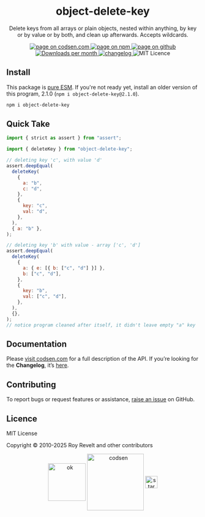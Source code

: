 <h1 align="center">object-delete-key</h1>

<p align="center">Delete keys from all arrays or plain objects, nested within anything, by key or by value or by both, and clean up afterwards. Accepts wildcards.</p>

<p align="center">
  <a href="https://codsen.com/os/object-delete-key" rel="nofollow noreferrer noopener">
    <img src="https://img.shields.io/badge/-codsen-blue?style=flat-square" alt="page on codsen.com">
  </a>
  <a href="https://www.npmjs.com/package/object-delete-key" rel="nofollow noreferrer noopener">
    <img src="https://img.shields.io/badge/-npm-blue?style=flat-square" alt="page on npm">
  </a>
  <a href="https://github.com/codsen/codsen/tree/main/packages/object-delete-key" rel="nofollow noreferrer noopener">
    <img src="https://img.shields.io/badge/-github-blue?style=flat-square" alt="page on github">
  </a>
  <a href="https://npmcharts.com/compare/object-delete-key?interval=30" rel="nofollow noreferrer noopener" target="_blank">
    <img src="https://img.shields.io/npm/dm/object-delete-key.svg?style=flat-square" alt="Downloads per month">
  </a>
  <a href="https://codsen.com/os/object-delete-key/changelog" rel="nofollow noreferrer noopener">
    <img src="https://img.shields.io/badge/changelog-here-brightgreen?style=flat-square" alt="changelog">
  </a>
  <img src="https://img.shields.io/badge/licence-MIT-brightgreen.svg?style=flat-square" alt="MIT Licence">
</p>

## Install

This package is [pure ESM](https://gist.github.com/sindresorhus/a39789f98801d908bbc7ff3ecc99d99c). If you're not ready yet, install an older version of this program, 2.1.0 (`npm i object-delete-key@2.1.0`).

```bash
npm i object-delete-key
```

## Quick Take

```js
import { strict as assert } from "assert";

import { deleteKey } from "object-delete-key";

// deleting key 'c', with value 'd'
assert.deepEqual(
  deleteKey(
    {
      a: "b",
      c: "d",
    },
    {
      key: "c",
      val: "d",
    },
  ),
  { a: "b" },
);

// deleting key 'b' with value - array ['c', 'd']
assert.deepEqual(
  deleteKey(
    {
      a: { e: [{ b: ["c", "d"] }] },
      b: ["c", "d"],
    },
    {
      key: "b",
      val: ["c", "d"],
    },
  ),
  {},
);
// notice program cleaned after itself, it didn't leave empty "a" key
```

## Documentation

Please [visit codsen.com](https://codsen.com/os/object-delete-key/) for a full description of the API. If you’re looking for the **Changelog**, it’s [here](https://github.com/codsen/codsen/blob/main/packages/object-delete-key/CHANGELOG.md).

## Contributing

To report bugs or request features or assistance, [raise an issue](https://github.com/codsen/codsen/issues/new/choose) on GitHub.

## Licence

MIT License

Copyright © 2010-2025 Roy Revelt and other contributors

<p align="center"><img src="https://codsen.com/images/png-codsen-ok.png" width="98" alt="ok" align="center"> <img src="https://codsen.com/images/png-codsen-1.png" width="148" alt="codsen" align="center"> <img src="https://codsen.com/images/png-codsen-star-small.png" width="32" alt="star" align="center"></p>
